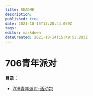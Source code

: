 ```yaml
---
title: README
description: 
published: true
date: 2021-10-15T13:28:44.059Z
tags: 
editor: markdown
dateCreated: 2021-10-14T15:49:53.293Z
---
```


# 706青年派对

**目录：**
- [706青年派对-活动包](706青年派对-活动包.md)
<br>

